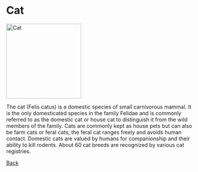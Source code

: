 # Cat

<img align="center" src="https://media.newyorker.com/photos/5e49bf473399bf0008132231/1:1/w_2539,h_2539,c_limit/Kenseth-CatProfile.jpg" alt="Cat" height="200" width="200" />

<p>
The cat (Felis catus) is a domestic species of small carnivorous mammal.
It is the only domesticated species in the family Felidae and is commonly referred to as the domestic cat or house cat to distinguish it from the wild members of the family.
Cats are commonly kept as house pets but can also be farm cats or feral cats; the feral cat ranges freely and avoids human contact.
Domestic cats are valued by humans for companionship and their ability to kill rodents.
About 60 cat breeds are recognized by various cat registries.
</p>

[Back](./README.md)
